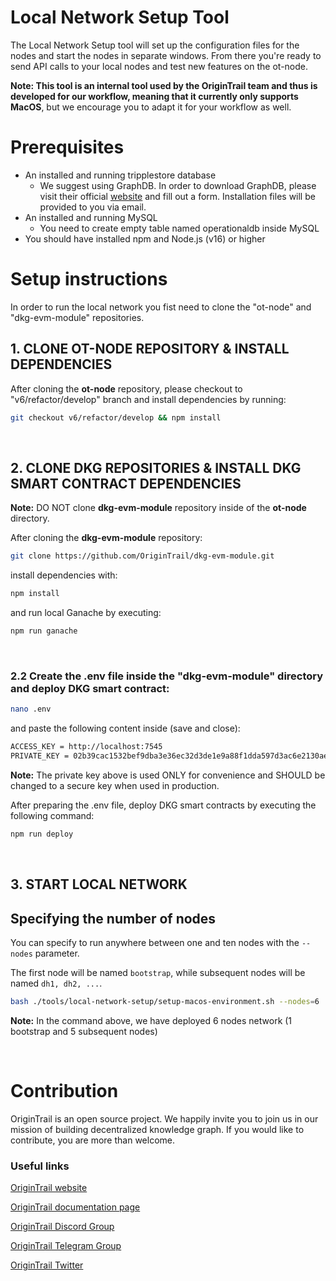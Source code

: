 Local Network Setup Tool
========================

The Local Network Setup tool will  set up the configuration files for the nodes and start the nodes in separate windows.
From there you're ready to send API calls to your local nodes and test new features on the ot-node.

**Note: This tool is an internal tool used by the OriginTrail team and thus is developed for our workflow, meaning that it currently only supports MacOS**, but we encourage you to adapt it for your workflow as well.

Prerequisites
=============


* An installed and running tripplestore database
  * We suggest using GraphDB. In order to download GraphDB, please visit their official [website](https://graphdb.ontotext.com/) and fill out a form. Installation files will be provided to you via email.
* An installed and running MySQL 
  * You need to create empty table named operationaldb inside MySQL
* You should have installed npm and Node.js (v16) or higher


# Setup instructions

In order to run the local network you fist need to clone the "ot-node" and "dkg-evm-module" repositories.
<br/>

## 1. CLONE OT-NODE REPOSITORY & INSTALL DEPENDENCIES
After cloning the **ot-node** repository, please checkout to "v6/refactor/develop" branch and install dependencies by running:
```bash
git checkout v6/refactor/develop && npm install 
```
<br/>

## 2. CLONE DKG REPOSITORIES & INSTALL DKG SMART CONTRACT DEPENDENCIES
**Note:** DO NOT clone **dkg-evm-module** repository inside of the **ot-node** directory. 

After cloning the **dkg-evm-module** repository:
```bash
git clone https://github.com/OriginTrail/dkg-evm-module.git
```

install dependencies with:
```bash
npm install
```

and run local Ganache by executing:
```bash
npm run ganache
```
<br/>


### 2.2 Create the .env file inside the "dkg-evm-module" directory and deploy DKG smart contract:
```bash
nano .env
```
and paste the following content inside (save and close):
```bash
ACCESS_KEY = http://localhost:7545 
PRIVATE_KEY = 02b39cac1532bef9dba3e36ec32d3de1e9a88f1dda597d3ac6e2130aed9adc4e
```
**Note:** The private key above is used ONLY for convenience and SHOULD be changed to a secure key when used in production. 

After preparing the .env file, deploy DKG smart contracts by executing the following command:
```bash
npm run deploy 
```
<br/>

## 3. START LOCAL NETWORK

## Specifying the number of nodes
You can specify to run anywhere between one and ten nodes with the `--nodes` parameter.

The first node will be named `bootstrap`, while subsequent nodes will be named `dh1, dh2, ...`.


```bash
bash ./tools/local-network-setup/setup-macos-environment.sh --nodes=6
```
**Note:** In the command above, we have deployed 6 nodes network (1 bootstrap and 5 subsequent nodes)

<br/>

Contribution
============

OriginTrail is an open source project. We happily invite you to join us in our mission of building decentralized knowledge graph. If you would like to contribute, you are more than welcome.


### Useful links


[OriginTrail website](https://origintrail.io)

[OriginTrail documentation page](http://docs.origintrail.io)

[OriginTrail Discord Group](https://discordapp.com/invite/FCgYk2S)

[OriginTrail Telegram Group](https://t.me/origintrail)

[OriginTrail Twitter](https://twitter.com/origin_trail)

